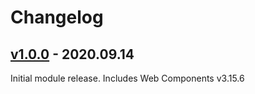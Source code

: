 # Changelog
## [v1.0.0] - 2020.09.14
Initial module release. Includes Web Components v3.15.6

[v1.0.0]:  https://github.com/FACT-Finder-Web-Components/oxid-eshop-module/releases/tag/v1.0.0
